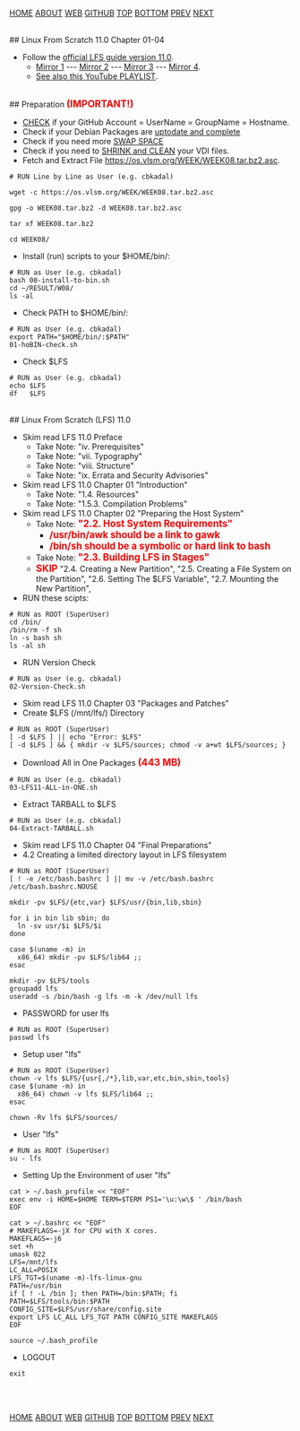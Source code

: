 ---
---

[HOME](index.md)
[ABOUT](README.md)
[WEB](https://osp4diss.vlsm.org/)
[GITHUB](https://github.com/os2xx/osp4diss/)
[TOP](#)
[BOTTOM](#endofpage)
[PREV](index.md#idx0708)
[NEXT](W08-02.md)

<br id="idx00">
## Linux From Scratch 11.0 Chapter 01-04

* Follow the [official LFS guide version 11.0](https://www.linuxfromscratch.org/lfs/view/11.0/).
  * [Mirror 1](https://lfs.mirror.fileplanet.com/lfs/view/11.0/) ---
    [Mirror 2](https://lfs.mirrors.hoobly.com/lfs/view/11.0/) ---
    [Mirror 3](http://lfs.mirror.jaleco.com/lfs/view/11.0/) ---
    [Mirror 4](http://lfs.mirror.jaleco.com/lfs/view/11.0/).
  * [See also this YouTube PLAYLIST](https://www.youtube.com/playlist?list=PLyc5xVO2uDsDK5_zewRXYOZA0cyjwcboE).

<br id="idx01">
## Preparation <span style="color:red; font-weight:bold; font-size:larger;">(IMPORTANT!)</span>

* [CHECK](https://osp4diss.vlsm.org/#idx04) if your GitHub Account = UserName = GroupName = Hostname.
* Check if your Debian Packages are [uptodate and complete](https://osp4diss.vlsm.org/osp-103.html)
* Check if you need more [SWAP SPACE](https://lfs.vlsm.org/LFS-02-1.html)
* Check if you need to [SHRINK and CLEAN](https://lfs.vlsm.org/LFS-02-5.html) your VDI files.
* Fetch and Extract File <https://os.vlsm.org/WEEK/WEEK08.tar.bz2.asc>.

```
# RUN Line by Line as User (e.g. cbkadal)

wget -c https://os.vlsm.org/WEEK/WEEK08.tar.bz2.asc

gpg -o WEEK08.tar.bz2 -d WEEK08.tar.bz2.asc

tar xf WEEK08.tar.bz2

cd WEEK08/

```

* Install (run) scripts to your $HOME/bin/:

```
# RUN as User (e.g. cbkadal)
bash 00-install-to-bin.sh
cd ~/RESULT/W08/
ls -al

```
* Check PATH to $HOME/bin/:

```
# RUN as User (e.g. cbkadal)
export PATH="$HOME/bin/:$PATH"
01-hoBIN-check.sh

```
* Check $LFS

```
# RUN as User (e.g. cbkadal)
echo $LFS
df   $LFS

```

<br id="idx02">
## Linux From Scratch (LFS) 11.0

* Skim read LFS 11.0 Preface
  * Take Note: "iv. Prerequisites"
  * Take Note: "vii. Typography"
  * Take Note: "viii. Structure"
  * Take Note: "ix. Errata and Security Advisories"
* Skim read LFS 11.0 Chapter 01 "Introduction"
  * Take Note: "1.4. Resources"
  * Take Note: "1.5.3. Compilation Problems"
* Skim read LFS 11.0 Chapter 02 "Preparing the Host System"
  * Take Note: <span style="color:red; font-weight:bold; font-size:larger;">
      "2.2. Host System Requirements"
      </span>
    * <span style="color:red; font-weight:bold; font-size:larger;">
      /usr/bin/awk should be a link to gawk
      </span>
    * <span style="color:red; font-weight:bold; font-size:larger;">
      /bin/sh should be a symbolic or hard link to bash
      </span>
  * Take Note: <span style="color:red; font-weight:bold; font-size:larger;">
      "2.3. Building LFS in Stages"
      </span>
  * <span style="color:red; font-weight:bold; font-size:larger;">SKIP</span>
      "2.4. Creating a New Partition", 
      "2.5. Creating a File System on the Partition",
      "2.6. Setting The $LFS Variable",
      "2.7. Mounting the New Partition",
* RUN these scipts:

```
# RUN as ROOT (SuperUser)
cd /bin/
/bin/rm -f sh
ln -s bash sh
ls -al sh

```

* RUN Version Check

```
# RUN as User (e.g. cbkadal)
02-Version-Check.sh

```

* Skim read LFS 11.0 Chapter 03 "Packages and Patches"
* Create $LFS (/mnt/lfs/) Directory

```
# RUN as ROOT (SuperUser)
[ -d $LFS ] || echo "Error: $LFS"
[ -d $LFS ] && { mkdir -v $LFS/sources; chmod -v a+wt $LFS/sources; }

```

* Download All in One Packages <span style="color:red; font-weight:bold; font-size:larger;">(443 MB)</span>

```
# RUN as User (e.g. cbkadal)
03-LFS11-ALL-in-ONE.sh

```

* Extract TARBALL to $LFS

```
# RUN as User (e.g. cbkadal)
04-Extract-TARBALL.sh

```

* Skim read LFS 11.0 Chapter 04 "Final Preparations"
* 4.2 Creating a limited directory layout in LFS filesystem

```
# RUN as ROOT (SuperUser)
[ ! -e /etc/bash.bashrc ] || mv -v /etc/bash.bashrc /etc/bash.bashrc.NOUSE

mkdir -pv $LFS/{etc,var} $LFS/usr/{bin,lib,sbin}

for i in bin lib sbin; do
  ln -sv usr/$i $LFS/$i
done

case $(uname -m) in
  x86_64) mkdir -pv $LFS/lib64 ;;
esac

mkdir -pv $LFS/tools
groupadd lfs
useradd -s /bin/bash -g lfs -m -k /dev/null lfs

```

* PASSWORD for user lfs

```
# RUN as ROOT (SuperUser)
passwd lfs

```

* Setup user "lfs"

```
# RUN as ROOT (SuperUser)
chown -v lfs $LFS/{usr{,/*},lib,var,etc,bin,sbin,tools}
case $(uname -m) in
  x86_64) chown -v lfs $LFS/lib64 ;;
esac

chown -Rv lfs $LFS/sources/

```

* User "lfs"

```
# RUN as ROOT (SuperUser)
su - lfs

```

* Setting Up the Environment of user "lfs"

```
cat > ~/.bash_profile << "EOF"
exec env -i HOME=$HOME TERM=$TERM PS1='\u:\w\$ ' /bin/bash
EOF

cat > ~/.bashrc << "EOF"
# MAKEFLAGS=-jX for CPU with X cores.
MAKEFLAGS=-j6
set +h
umask 022
LFS=/mnt/lfs
LC_ALL=POSIX
LFS_TGT=$(uname -m)-lfs-linux-gnu
PATH=/usr/bin
if [ ! -L /bin ]; then PATH=/bin:$PATH; fi
PATH=$LFS/tools/bin:$PATH
CONFIG_SITE=$LFS/usr/share/config.site
export LFS LC_ALL LFS_TGT PATH CONFIG_SITE MAKEFLAGS
EOF

source ~/.bash_profile

```

* LOGOUT

```
exit

```

<br id="endofpage"><br>

[HOME](index.md)
[ABOUT](README.md)
[WEB](https://osp4diss.vlsm.org/)
[GITHUB](/https://github.com/os2xx/osp4diss)
[TOP](#)
[BOTTOM](#endofpage)
[PREV](index.md#idx0708)
[NEXT](W08-02.md)
<br>

